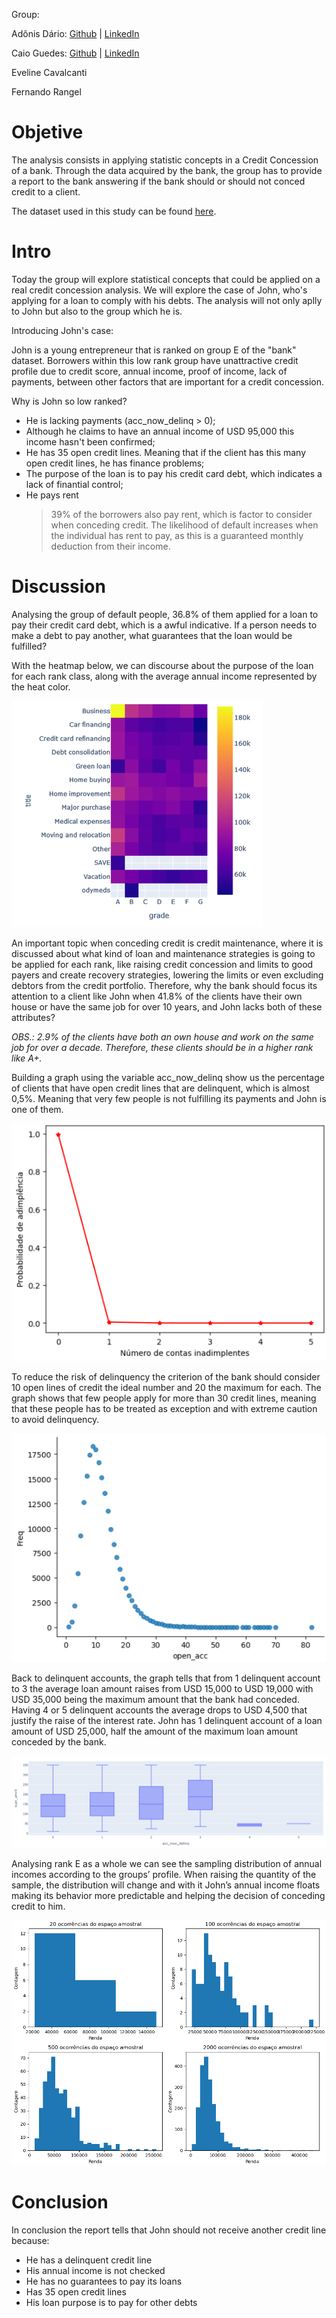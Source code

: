 Group:

Adônis Dário: [Github](https://github.com/adonisdario)  | [LinkedIn](https://linkedin.com/in/adonisdario)

Caio Guedes: [Github](https://github.com/caiocguedes) | [LinkedIn](https://www.linkedin.com/in/caiocguedes)

Eveline Cavalcanti

Fernando Rangel

# Objetive

The analysis consists in applying statistic concepts in a Credit Concession of a bank. Through the data acquired by the bank, the group has to provide a report to the bank answering if the bank should or should not conced credit to a client.

The dataset used in this study can be found [here](https://www.kaggle.com/datasets/hetvigandhi03/loan-risk-analysis-dataset-real-world-data/data).

# Intro

Today the group will explore statistical concepts that could be applied on a real credit concession analysis. We will explore the case of John, who's applying for a loan to comply with his debts. The analysis will not only aplly to John but also to the group which he is.

Introducing John's case:

John is a young entrepreneur that is ranked on group E of the "bank" dataset. Borrowers within this low rank group have unattractive credit profile due to credit score, annual income, proof of income, lack of payments, between other factors that are important for a credit concession.

Why is John so low ranked?

* He is lacking payments (acc_now_delinq > 0);
* Although he claims to have an annual income of USD 95,000 this income hasn't been confirmed;
* He has 35 open credit lines. Meaning that if the client has this many open credit lines, he has finance problems;
* The purpose of the loan is to pay his credit card debt, which indicates a lack of finantial control;
* He pays rent
  > 39% of the borrowers also pay rent, which is factor to consider when conceding credit. The likelihood of default increases when the individual has rent to pay, as this is a guaranteed monthly deduction from their income.

# Discussion

Analysing the group of default people, 36.8% of them applied for a loan to pay their credit card debt, which is a awful indicative. If a person needs to make a debt to pay another, what guarantees that the loan would be fulfilled?

With the heatmap below, we can discourse about the purpose of the loan for each rank class, along with the average annual income represented by the heat color.

![alt text](https://github.com/adonisdario/data-science/blob/main/credit-risk/images/heatmap.png?raw=true)

An important topic when conceding credit is credit maintenance, where it is discussed about what kind of loan and maintenance strategies is going to be applied for each rank, like raising credit concession and limits to good payers and create recovery strategies, lowering the limits or even excluding debtors from the credit portfolio. 
Therefore, why the bank should focus its attention to a client like John when 41.8% of the clients have their own house or have the same job for over 10 years, and John lacks both of these attributes?

_OBS.: 2.9% of the clients have both an own house and work on the same job for over a decade. Therefore, these clients should be in a higher rank like A+._

Building a graph using the variable acc_now_delinq show us the percentage of clients that have open credit lines that are delinquent, which is almost 0,5%. Meaning that very few people is not fulfilling its payments and John is one of them.

![alt text](https://github.com/adonisdario/data-science/blob/main/credit-risk/images/inadprob.png?raw=true)

To reduce the risk of delinquency the criterion of the bank should consider 10 open lines of credit the ideal number and 20 the maximum for each. The graph shows that few people apply for more than 30 credit lines, meaning that these people has to be treated as exception and with extreme caution to avoid delinquency.

![alt text](https://github.com/adonisdario/data-science/blob/main/credit-risk/images/risco10contas.png?raw=true)

Back to delinquent accounts, the graph tells that from 1 delinquent account to 3 the average loan amount raises from USD 15,000 to USD 19,000 with USD 35,000 being the maximum amount that the bank had conceded. Having 4 or 5 delinquent accounts the average drops to USD 4,500 that justify the raise of the interest rate. John has 1 delinquent account of a loan amount of USD 25,000, half the amount of the maximum loan amount conceded by the bank.

![alt text](https://github.com/adonisdario/data-science/blob/main/credit-risk/images/contas_atraso_qtd_emp.png?raw=true)

Analysing rank E as a whole we can see the sampling distribution of annual incomes according to the groups’ profile. When raising the quantity of the sample, the distribution will change and with it John’s annual income floats making its behavior more predictable and helping the decision of conceding credit to him.

![alt text](https://github.com/adonisdario/data-science/blob/main/credit-risk/images/tlc.png?raw=true)

# Conclusion

In conclusion the report tells that John should not receive another credit line because:
*	He has a delinquent credit line
*	His annual income is not checked
*	He has no guarantees to pay its loans
*	Has 35 open credit lines
*	His loan purpose is to pay for other debts




